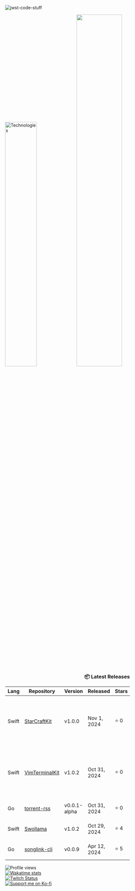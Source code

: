 ![jwst-code-stuff](https://github.com/user-attachments/assets/ef4f7cfb-1a30-4023-ba9b-b922d4fe6b24)

<p align="left">
  <img width="45%" src="https://github-readme-stats.vercel.app/api/top-langs/?username=marcusziade&theme=transparent&hide_border=true&layout=compact&langs_count=10&locale=en&custom_title=Technologies&hide=css,scss,html,HTTP,Pug,Ruby,Javascript,Dockerfile,Shell,PowerShell" alt="Technologies" />
  <img width="54%" src="https://github-readme-stats.vercel.app/api?username=marcusziade&hide_border=true&custom_title=Open%20Source&theme=transparent" />
</p>







<!-- Recent Releases -->
<div style="width: 80%; text-align: right;">
<h3>📦 Latest Releases</h3>
<table style="margin-left: auto;">
<thead>
<tr>
<th>Lang</th>
<th>Repository</th>
<th>Version</th>
<th>Released</th>
<th>Stars</th>
<th>Description</th>
</tr>
</thead>
<tbody>
<tr>
      <td>Swift</td>
      <td><a href="https://github.com/marcusziade/StarCraftKit/releases/tag/v1.0.0">StarCraftKit</a></td>
      <td>v1.0.0</td>
      <td>Nov 1, 2024</td>
      <td>⭐ 0</td>
      <td>StarCraftKit aims to be the go-to Swift package for developers working with the StarCraft II pro scene.</td>
    </tr>
<tr>
      <td>Swift</td>
      <td><a href="https://github.com/marcusziade/VimTerminalKit/releases/tag/v1.0.2">VimTerminalKit</a></td>
      <td>v1.0.2</td>
      <td>Oct 31, 2024</td>
      <td>⭐ 0</td>
      <td>A Swift package that brings Vim-style navigation to your command-line applications.</td>
    </tr>
<tr>
      <td>Go</td>
      <td><a href="https://github.com/marcusziade/torrent-rss/releases/tag/v0.0.1-alpha">torrent-rss</a></td>
      <td>v0.0.1-alpha</td>
      <td>Oct 31, 2024</td>
      <td>⭐ 0</td>
      <td>torrentday.com torrent downloader</td>
    </tr>
<tr>
      <td>Swift</td>
      <td><a href="https://github.com/marcusziade/Swollama/releases/tag/v1.0.2">Swollama</a></td>
      <td>v1.0.2</td>
      <td>Oct 29, 2024</td>
      <td>⭐ 4</td>
      <td>A Swift package for Ollama</td>
    </tr>
<tr>
      <td>Go</td>
      <td><a href="https://github.com/marcusziade/songlink-cli/releases/tag/v0.0.9">songlink-cli</a></td>
      <td>v0.0.9</td>
      <td>Apr 12, 2024</td>
      <td>⭐ 5</td>
      <td>A Song.Link CLI app written in Go</td>
    </tr>
</tbody>
</table>
</div>
<!-- End Recent Releases -->








</div>


<div style="display: flex; justify-content: space-between; align-items: flex-start;">
  <div style="width: 35%;">
    <img src="https://komarev.com/ghpvc/?username=marcusziade&label=Profile%20views&color=0e75b6&style=flat" alt="Profile views" /><br>
    <a href="https://wakatime.com/@52d828f5-807b-496a-bfc0-5dbef43c05e5"><img src="https://wakatime.com/badge/user/52d828f5-807b-496a-bfc0-5dbef43c05e5.svg" alt="Wakatime stats" /></a><br>
    <a href="https://www.twitch.tv/guitaripod"><img src="https://img.shields.io/twitch/status/guitaripod?logo=twitchsx&style=for-the-badge&color=0891b2&labelColor=7F00FF&label=TWITCH+STATUS" alt="Twitch Status" /></a><br>
    <a href="https://ko-fi.com/A0A6EOA7C"><img src="https://ko-fi.com/img/githubbutton_sm.svg" alt="Support me on Ko-fi" /></a><br>
  </div>

  
